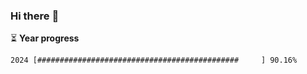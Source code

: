 ### Hi there :wave:

:hourglass_flowing_sand: **Year progress**

```txt
2024 [#############################################     ] 90.16%
```
